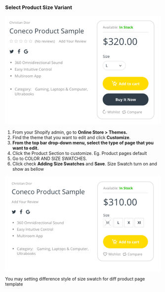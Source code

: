 ### Select Product Size Variant

![](/assets/sizedrop.png)

1. From your Shopify admin, go to **Online Store &gt; Themes.**
2. Find the theme that you want to edit and click **Customize**.
3. **From the top bar drop-down menu, select the type of page that you want to edit.**
4. Click the Product Section to customize. Eg. Product pages default 
5. Go to COLOR AND SIZE SWATCHES. 
6. Click check **Adding Size Swatches** and **Save**. Size Swatch turn on and show as bellow

![](/assets/sizevariant.png)

You may setting difference style of size swatch for diff product page template

